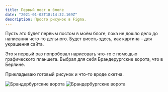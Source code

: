 ```yaml
---
title: Первый пост в блоге
date: "2021-01-03T18:14:32.169Z"
description: Просто рисунок в Figma.
---
```


Пусть это будет первым постом в моём блоге, пока не дошло дело до написания чего-то дельного.
Будет висеть здесь, как картина – для украшения сайта.

Это я первый раз попробовал нарисовать что-то с помощью графического планшета. 
Выбрал для себя Брандерургские ворота, что в Берлине. 

Прикладываю готовый рисунок и что-то вроде скетча.

![Брандербургские ворота](/Pic.jpg "Брандербургские ворота")
![Брандербургские ворота](/Pic2.png "Брандербургские ворота")

